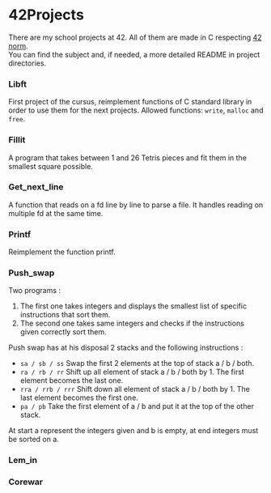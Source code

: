 <h1>42Projects</h1>

There are my school projects at 42.
All of them are made in C respecting [42 norm](https://github.com/lalves42/Files/blob/master/norm.pdf).  
You can find the subject and, if needed, a more detailed README in project directories.  


### Libft
First project of the cursus, reimplement functions of C standard library in order to use them for the next projects.
Allowed functions: `write`, `malloc` and `free`.  


### Fillit
A program that takes between 1 and 26 Tetris pieces and fit them in the smallest square possible.  


### Get_next_line
A function that reads on a fd line by line to parse a file. It handles reading on multiple fd at the same time.  


### Printf
Reimplement the function printf.  


### Push_swap
Two programs :
1. The first one takes integers and displays the smallest list of specific instructions that sort them.
2. The second one takes same integers and checks if the instructions given correctly sort them.  


Push swap has at his disposal 2 stacks and the following instructions :
* `sa / sb / ss`      Swap the first 2 elements at the top of stack a / b / both.
* `ra / rb / rr`      Shift up all element of stack a / b / both by 1. The first element becomes the last one.
* `rra / rrb / rrr`   Shift down all element of stack a / b / both by 1. The last element becomes the first one.
* `pa / pb`           Take the first element of a / b and put it at the top of the other stack.  


At start a represent the integers given and b is empty, at end integers must be sorted on a.

### Lem_in


### Corewar
